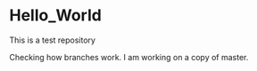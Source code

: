 # Hello_World
This is a test repository

Checking how branches work. I am working on a copy of master. 
